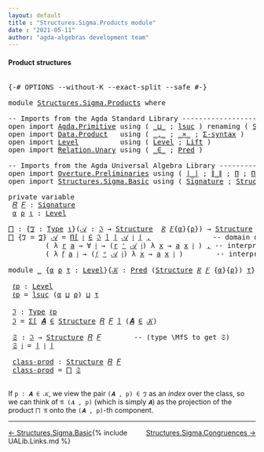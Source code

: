 ```yaml
---
layout: default
title : "Structures.Sigma.Products module"
date : "2021-05-11"
author: "agda-algebras development team"
---
```


#### <a id="product-structures">Product structures</a>

<pre class="Agda">

<a id="200" class="Symbol">{-#</a> <a id="204" class="Keyword">OPTIONS</a> <a id="212" class="Pragma">--without-K</a> <a id="224" class="Pragma">--exact-split</a> <a id="238" class="Pragma">--safe</a> <a id="245" class="Symbol">#-}</a>

<a id="250" class="Keyword">module</a> <a id="257" href="Structures.Sigma.Products.html" class="Module">Structures.Sigma.Products</a> <a id="283" class="Keyword">where</a>

<a id="290" class="Comment">-- Imports from the Agda Standard Library ------------------------------------</a>
<a id="369" class="Keyword">open</a> <a id="374" class="Keyword">import</a> <a id="381" href="Agda.Primitive.html" class="Module">Agda.Primitive</a> <a id="396" class="Keyword">using</a> <a id="402" class="Symbol">(</a> <a id="404" href="Agda.Primitive.html#810" class="Primitive Operator">_⊔_</a> <a id="408" class="Symbol">;</a> <a id="410" href="Agda.Primitive.html#780" class="Primitive">lsuc</a> <a id="415" class="Symbol">)</a> <a id="417" class="Keyword">renaming</a> <a id="426" class="Symbol">(</a> <a id="428" href="Agda.Primitive.html#326" class="Primitive">Set</a> <a id="432" class="Symbol">to</a> <a id="435" class="Primitive">Type</a> <a id="440" class="Symbol">)</a>
<a id="442" class="Keyword">open</a> <a id="447" class="Keyword">import</a> <a id="454" href="Data.Product.html" class="Module">Data.Product</a>   <a id="469" class="Keyword">using</a> <a id="475" class="Symbol">(</a> <a id="477" href="Agda.Builtin.Sigma.html#236" class="InductiveConstructor Operator">_,_</a> <a id="481" class="Symbol">;</a> <a id="483" href="Data.Product.html#1167" class="Function Operator">_×_</a> <a id="487" class="Symbol">;</a> <a id="489" href="Data.Product.html#916" class="Function">Σ-syntax</a> <a id="498" class="Symbol">)</a>
<a id="500" class="Keyword">open</a> <a id="505" class="Keyword">import</a> <a id="512" href="Level.html" class="Module">Level</a>          <a id="527" class="Keyword">using</a> <a id="533" class="Symbol">(</a> <a id="535" href="Agda.Primitive.html#597" class="Postulate">Level</a> <a id="541" class="Symbol">;</a> <a id="543" href="Level.html#400" class="Record">Lift</a> <a id="548" class="Symbol">)</a>
<a id="550" class="Keyword">open</a> <a id="555" class="Keyword">import</a> <a id="562" href="Relation.Unary.html" class="Module">Relation.Unary</a> <a id="577" class="Keyword">using</a> <a id="583" class="Symbol">(</a> <a id="585" href="Relation.Unary.html#1523" class="Function Operator">_∈_</a> <a id="589" class="Symbol">;</a> <a id="591" href="Relation.Unary.html#1101" class="Function">Pred</a> <a id="596" class="Symbol">)</a>

<a id="599" class="Comment">-- Imports from the Agda Universal Algebra Library ---------------------------</a>
<a id="678" class="Keyword">open</a> <a id="683" class="Keyword">import</a> <a id="690" href="Overture.Preliminaries.html" class="Module">Overture.Preliminaries</a> <a id="713" class="Keyword">using</a> <a id="719" class="Symbol">(</a> <a id="721" href="Overture.Preliminaries.html#4382" class="Function Operator">∣_∣</a> <a id="725" class="Symbol">;</a> <a id="727" href="Overture.Preliminaries.html#4420" class="Function Operator">∥_∥</a> <a id="731" class="Symbol">;</a> <a id="733" href="Overture.Preliminaries.html#5990" class="Function">Π</a> <a id="735" class="Symbol">;</a> <a id="737" href="Overture.Preliminaries.html#6070" class="Function">Π-syntax</a> <a id="746" class="Symbol">)</a>
<a id="748" class="Keyword">open</a> <a id="753" class="Keyword">import</a> <a id="760" href="Structures.Sigma.Basic.html" class="Module">Structures.Sigma.Basic</a> <a id="783" class="Keyword">using</a> <a id="789" class="Symbol">(</a> <a id="791" href="Structures.Sigma.Basic.html#1174" class="Function">Signature</a> <a id="801" class="Symbol">;</a> <a id="803" href="Structures.Sigma.Basic.html#1335" class="Function">Structure</a> <a id="813" class="Symbol">;</a> <a id="815" href="Structures.Sigma.Basic.html#2485" class="Function Operator">_ʳ_</a> <a id="819" class="Symbol">;</a> <a id="821" href="Structures.Sigma.Basic.html#2581" class="Function Operator">_ᵒ_</a> <a id="825" class="Symbol">)</a>

<a id="828" class="Keyword">private</a> <a id="836" class="Keyword">variable</a>
 <a id="846" href="Structures.Sigma.Products.html#846" class="Generalizable">𝑅</a> <a id="848" href="Structures.Sigma.Products.html#848" class="Generalizable">𝐹</a> <a id="850" class="Symbol">:</a> <a id="852" href="Structures.Sigma.Basic.html#1174" class="Function">Signature</a>
 <a id="863" href="Structures.Sigma.Products.html#863" class="Generalizable">α</a> <a id="865" href="Structures.Sigma.Products.html#865" class="Generalizable">ρ</a> <a id="867" href="Structures.Sigma.Products.html#867" class="Generalizable">ι</a> <a id="869" class="Symbol">:</a> <a id="871" href="Agda.Primitive.html#597" class="Postulate">Level</a>

<a id="⨅"></a><a id="878" href="Structures.Sigma.Products.html#878" class="Function">⨅</a> <a id="880" class="Symbol">:</a> <a id="882" class="Symbol">{</a><a id="883" href="Structures.Sigma.Products.html#883" class="Bound">ℑ</a> <a id="885" class="Symbol">:</a> <a id="887" href="Structures.Sigma.Products.html#435" class="Primitive">Type</a> <a id="892" href="Structures.Sigma.Products.html#867" class="Generalizable">ι</a><a id="893" class="Symbol">}(</a><a id="895" href="Structures.Sigma.Products.html#895" class="Bound">𝒜</a> <a id="897" class="Symbol">:</a> <a id="899" href="Structures.Sigma.Products.html#883" class="Bound">ℑ</a> <a id="901" class="Symbol">→</a> <a id="903" href="Structures.Sigma.Basic.html#1335" class="Function">Structure</a>  <a id="914" href="Structures.Sigma.Products.html#846" class="Generalizable">𝑅</a> <a id="916" href="Structures.Sigma.Products.html#848" class="Generalizable">𝐹</a><a id="917" class="Symbol">{</a><a id="918" href="Structures.Sigma.Products.html#863" class="Generalizable">α</a><a id="919" class="Symbol">}{</a><a id="921" href="Structures.Sigma.Products.html#865" class="Generalizable">ρ</a><a id="922" class="Symbol">})</a> <a id="925" class="Symbol">→</a> <a id="927" href="Structures.Sigma.Basic.html#1335" class="Function">Structure</a> <a id="937" href="Structures.Sigma.Products.html#846" class="Generalizable">𝑅</a> <a id="939" href="Structures.Sigma.Products.html#848" class="Generalizable">𝐹</a> <a id="941" class="Symbol">{</a><a id="942" href="Structures.Sigma.Products.html#863" class="Generalizable">α</a> <a id="944" href="Agda.Primitive.html#810" class="Primitive Operator">⊔</a> <a id="946" href="Structures.Sigma.Products.html#867" class="Generalizable">ι</a><a id="947" class="Symbol">}</a> <a id="949" class="Symbol">{</a><a id="950" href="Structures.Sigma.Products.html#865" class="Generalizable">ρ</a> <a id="952" href="Agda.Primitive.html#810" class="Primitive Operator">⊔</a> <a id="954" href="Structures.Sigma.Products.html#867" class="Generalizable">ι</a><a id="955" class="Symbol">}</a>
<a id="957" href="Structures.Sigma.Products.html#878" class="Function">⨅</a> <a id="959" class="Symbol">{</a><a id="960" class="Argument">ℑ</a> <a id="962" class="Symbol">=</a> <a id="964" href="Structures.Sigma.Products.html#964" class="Bound">ℑ</a><a id="965" class="Symbol">}</a> <a id="967" href="Structures.Sigma.Products.html#967" class="Bound">𝒜</a> <a id="969" class="Symbol">=</a> <a id="971" href="Overture.Preliminaries.html#6070" class="Function">Π[</a> <a id="974" href="Structures.Sigma.Products.html#974" class="Bound">𝔦</a> <a id="976" href="Overture.Preliminaries.html#6070" class="Function">∈</a> <a id="978" href="Structures.Sigma.Products.html#964" class="Bound">ℑ</a> <a id="980" href="Overture.Preliminaries.html#6070" class="Function">]</a> <a id="982" href="Overture.Preliminaries.html#4382" class="Function Operator">∣</a> <a id="984" href="Structures.Sigma.Products.html#967" class="Bound">𝒜</a> <a id="986" href="Structures.Sigma.Products.html#974" class="Bound">𝔦</a> <a id="988" href="Overture.Preliminaries.html#4382" class="Function Operator">∣</a> <a id="990" href="Agda.Builtin.Sigma.html#236" class="InductiveConstructor Operator">,</a>               <a id="1006" class="Comment">-- domain of the product structure</a>
         <a id="1050" class="Symbol">(</a> <a id="1052" class="Symbol">λ</a> <a id="1054" href="Structures.Sigma.Products.html#1054" class="Bound">r</a> <a id="1056" href="Structures.Sigma.Products.html#1056" class="Bound">a</a> <a id="1058" class="Symbol">→</a> <a id="1060" class="Symbol">∀</a> <a id="1062" href="Structures.Sigma.Products.html#1062" class="Bound">𝔦</a> <a id="1064" class="Symbol">→</a> <a id="1066" class="Symbol">(</a><a id="1067" href="Structures.Sigma.Products.html#1054" class="Bound">r</a> <a id="1069" href="Structures.Sigma.Basic.html#2485" class="Function Operator">ʳ</a> <a id="1071" href="Structures.Sigma.Products.html#967" class="Bound">𝒜</a> <a id="1073" href="Structures.Sigma.Products.html#1062" class="Bound">𝔦</a><a id="1074" class="Symbol">)</a> <a id="1076" class="Symbol">λ</a> <a id="1078" href="Structures.Sigma.Products.html#1078" class="Bound">x</a> <a id="1080" class="Symbol">→</a> <a id="1082" href="Structures.Sigma.Products.html#1056" class="Bound">a</a> <a id="1084" href="Structures.Sigma.Products.html#1078" class="Bound">x</a> <a id="1086" href="Structures.Sigma.Products.html#1062" class="Bound">𝔦</a> <a id="1088" class="Symbol">)</a> <a id="1090" href="Agda.Builtin.Sigma.html#236" class="InductiveConstructor Operator">,</a> <a id="1092" class="Comment">-- interpretations of relations</a>
         <a id="1133" class="Symbol">(</a> <a id="1135" class="Symbol">λ</a> <a id="1137" href="Structures.Sigma.Products.html#1137" class="Bound">𝑓</a> <a id="1139" href="Structures.Sigma.Products.html#1139" class="Bound">a</a> <a id="1141" href="Structures.Sigma.Products.html#1141" class="Bound">𝔦</a> <a id="1143" class="Symbol">→</a> <a id="1145" class="Symbol">(</a><a id="1146" href="Structures.Sigma.Products.html#1137" class="Bound">𝑓</a> <a id="1148" href="Structures.Sigma.Basic.html#2581" class="Function Operator">ᵒ</a> <a id="1150" href="Structures.Sigma.Products.html#967" class="Bound">𝒜</a> <a id="1152" href="Structures.Sigma.Products.html#1141" class="Bound">𝔦</a><a id="1153" class="Symbol">)</a> <a id="1155" class="Symbol">λ</a> <a id="1157" href="Structures.Sigma.Products.html#1157" class="Bound">x</a> <a id="1159" class="Symbol">→</a> <a id="1161" href="Structures.Sigma.Products.html#1139" class="Bound">a</a> <a id="1163" href="Structures.Sigma.Products.html#1157" class="Bound">x</a> <a id="1165" href="Structures.Sigma.Products.html#1141" class="Bound">𝔦</a> <a id="1167" class="Symbol">)</a>        <a id="1176" class="Comment">-- interpretations of  operations</a>

<a id="1211" class="Keyword">module</a> <a id="1218" href="Structures.Sigma.Products.html#1218" class="Module">_</a> <a id="1220" class="Symbol">{</a><a id="1221" href="Structures.Sigma.Products.html#1221" class="Bound">α</a> <a id="1223" href="Structures.Sigma.Products.html#1223" class="Bound">ρ</a> <a id="1225" href="Structures.Sigma.Products.html#1225" class="Bound">τ</a> <a id="1227" class="Symbol">:</a> <a id="1229" href="Agda.Primitive.html#597" class="Postulate">Level</a><a id="1234" class="Symbol">}{</a><a id="1236" href="Structures.Sigma.Products.html#1236" class="Bound">𝒦</a> <a id="1238" class="Symbol">:</a> <a id="1240" href="Relation.Unary.html#1101" class="Function">Pred</a> <a id="1245" class="Symbol">(</a><a id="1246" href="Structures.Sigma.Basic.html#1335" class="Function">Structure</a> <a id="1256" href="Structures.Sigma.Products.html#846" class="Generalizable">𝑅</a> <a id="1258" href="Structures.Sigma.Products.html#848" class="Generalizable">𝐹</a> <a id="1260" class="Symbol">{</a><a id="1261" href="Structures.Sigma.Products.html#1221" class="Bound">α</a><a id="1262" class="Symbol">}{</a><a id="1264" href="Structures.Sigma.Products.html#1223" class="Bound">ρ</a><a id="1265" class="Symbol">})</a> <a id="1268" href="Structures.Sigma.Products.html#1225" class="Bound">τ</a><a id="1269" class="Symbol">}</a> <a id="1271" class="Keyword">where</a>

 <a id="1279" href="Structures.Sigma.Products.html#1279" class="Function">ℓp</a> <a id="1282" class="Symbol">:</a> <a id="1284" href="Agda.Primitive.html#597" class="Postulate">Level</a>
 <a id="1291" href="Structures.Sigma.Products.html#1279" class="Function">ℓp</a> <a id="1294" class="Symbol">=</a> <a id="1296" href="Agda.Primitive.html#780" class="Primitive">lsuc</a> <a id="1301" class="Symbol">(</a><a id="1302" href="Structures.Sigma.Products.html#1221" class="Bound">α</a> <a id="1304" href="Agda.Primitive.html#810" class="Primitive Operator">⊔</a> <a id="1306" href="Structures.Sigma.Products.html#1223" class="Bound">ρ</a><a id="1307" class="Symbol">)</a> <a id="1309" href="Agda.Primitive.html#810" class="Primitive Operator">⊔</a> <a id="1311" href="Structures.Sigma.Products.html#1225" class="Bound">τ</a>

 <a id="1315" href="Structures.Sigma.Products.html#1315" class="Function">ℑ</a> <a id="1317" class="Symbol">:</a> <a id="1319" href="Structures.Sigma.Products.html#435" class="Primitive">Type</a> <a id="1324" href="Structures.Sigma.Products.html#1279" class="Function">ℓp</a>
 <a id="1328" href="Structures.Sigma.Products.html#1315" class="Function">ℑ</a> <a id="1330" class="Symbol">=</a> <a id="1332" href="Data.Product.html#916" class="Function">Σ[</a> <a id="1335" href="Structures.Sigma.Products.html#1335" class="Bound">𝑨</a> <a id="1337" href="Data.Product.html#916" class="Function">∈</a> <a id="1339" href="Structures.Sigma.Basic.html#1335" class="Function">Structure</a> <a id="1349" href="Structures.Sigma.Products.html#1256" class="Bound">𝑅</a> <a id="1351" href="Structures.Sigma.Products.html#1258" class="Bound">𝐹</a> <a id="1353" href="Data.Product.html#916" class="Function">]</a> <a id="1355" class="Symbol">(</a><a id="1356" href="Structures.Sigma.Products.html#1335" class="Bound">𝑨</a> <a id="1358" href="Relation.Unary.html#1523" class="Function Operator">∈</a> <a id="1360" href="Structures.Sigma.Products.html#1236" class="Bound">𝒦</a><a id="1361" class="Symbol">)</a>

 <a id="1365" href="Structures.Sigma.Products.html#1365" class="Function">𝔖</a> <a id="1367" class="Symbol">:</a> <a id="1369" href="Structures.Sigma.Products.html#1315" class="Function">ℑ</a> <a id="1371" class="Symbol">→</a> <a id="1373" href="Structures.Sigma.Basic.html#1335" class="Function">Structure</a> <a id="1383" href="Structures.Sigma.Products.html#1256" class="Bound">𝑅</a> <a id="1385" href="Structures.Sigma.Products.html#1258" class="Bound">𝐹</a>        <a id="1394" class="Comment">-- (type \MfS to get 𝔖)</a>
 <a id="1419" href="Structures.Sigma.Products.html#1365" class="Function">𝔖</a> <a id="1421" href="Structures.Sigma.Products.html#1421" class="Bound">𝔦</a> <a id="1423" class="Symbol">=</a> <a id="1425" href="Overture.Preliminaries.html#4382" class="Function Operator">∣</a> <a id="1427" href="Structures.Sigma.Products.html#1421" class="Bound">𝔦</a> <a id="1429" href="Overture.Preliminaries.html#4382" class="Function Operator">∣</a>

 <a id="1433" href="Structures.Sigma.Products.html#1433" class="Function">class-prod</a> <a id="1444" class="Symbol">:</a> <a id="1446" href="Structures.Sigma.Basic.html#1335" class="Function">Structure</a> <a id="1456" href="Structures.Sigma.Products.html#1256" class="Bound">𝑅</a> <a id="1458" href="Structures.Sigma.Products.html#1258" class="Bound">𝐹</a>
 <a id="1461" href="Structures.Sigma.Products.html#1433" class="Function">class-prod</a> <a id="1472" class="Symbol">=</a> <a id="1474" href="Structures.Sigma.Products.html#878" class="Function">⨅</a> <a id="1476" href="Structures.Sigma.Products.html#1365" class="Function">𝔖</a>

</pre>

If `p : 𝑨 ∈ 𝒦`, we view the pair `(𝑨 , p) ∈ ℑ` as an *index* over the class, so we can think of `𝔄 (𝑨 , p)` (which is simply `𝑨`) as the projection of the product `⨅ 𝔄` onto the `(𝑨 , p)`-th component.

--------------------------------

<span style="float:left;">[← Structures.Sigma.Basic](Structures.Sigma.Basic.html)</span>
<span style="float:right;">[Structures.Sigma.Congruences →](Structures.Sigma.Congruences.html)</span>

{% include UALib.Links.md %}
